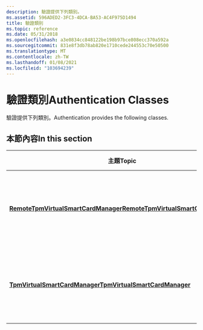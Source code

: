 ```yaml
---
description: 驗證提供下列類別。
ms.assetid: 596ADED2-3FC3-4DCA-BA53-AC4F975D1494
title: 驗證類別
ms.topic: reference
ms.date: 05/31/2018
ms.openlocfilehash: a3e0834cc848122be198b97bce808ecc370a592a
ms.sourcegitcommit: 831e8f3db78ab820e1710cede244553c70e50500
ms.translationtype: MT
ms.contentlocale: zh-TW
ms.lasthandoff: 01/08/2021
ms.locfileid: "103694239"
---
```

# <a name="authentication-classes"></a><span data-ttu-id="3ef3b-103">驗證類別</span><span class="sxs-lookup"><span data-stu-id="3ef3b-103">Authentication Classes</span></span>

<span data-ttu-id="3ef3b-104">驗證提供下列類別。</span><span class="sxs-lookup"><span data-stu-id="3ef3b-104">Authentication provides the following classes.</span></span>

## <a name="in-this-section"></a><span data-ttu-id="3ef3b-105">本節內容</span><span class="sxs-lookup"><span data-stu-id="3ef3b-105">In this section</span></span>



| <span data-ttu-id="3ef3b-106">主題</span><span class="sxs-lookup"><span data-stu-id="3ef3b-106">Topic</span></span>                                                                                   | <span data-ttu-id="3ef3b-107">描述</span><span class="sxs-lookup"><span data-stu-id="3ef3b-107">Description</span></span>                                                       |
|-----------------------------------------------------------------------------------------|-------------------------------------------------------------------|
| <span data-ttu-id="3ef3b-108">[**RemoteTpmVirtualSmartCardManager**](/previous-versions/windows/desktop/legacy/hh707166(v=vs.85))</span><span class="sxs-lookup"><span data-stu-id="3ef3b-108">[**RemoteTpmVirtualSmartCardManager**](/previous-versions/windows/desktop/legacy/hh707166(v=vs.85))</span></span><br/> | <span data-ttu-id="3ef3b-109">管理遠端電腦上的 TPM 虛擬智慧卡。</span><span class="sxs-lookup"><span data-stu-id="3ef3b-109">Manages TPM virtual smart cards on remote computers.</span></span><br/>   |
| <span data-ttu-id="3ef3b-110">[**TpmVirtualSmartCardManager**](/previous-versions/windows/desktop/legacy/hh707171(v=vs.85))</span><span class="sxs-lookup"><span data-stu-id="3ef3b-110">[**TpmVirtualSmartCardManager**](/previous-versions/windows/desktop/legacy/hh707171(v=vs.85))</span></span><br/>             | <span data-ttu-id="3ef3b-111">管理本機電腦上的 TPM 虛擬智慧卡。</span><span class="sxs-lookup"><span data-stu-id="3ef3b-111">Manages TPM virtual smart cards on the local computer.</span></span><br/> |



 

 

